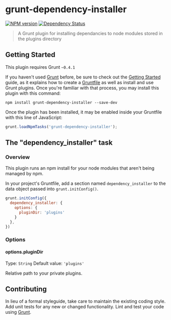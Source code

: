 # grunt-dependency-installer

[![NPM version](https://badge.fury.io/js/grunt-dependency-installer.png)](http://badge.fury.io/js/grunt-dependency-installer)
[![Dependency Status](https://gemnasium.com/jking90/grunt-dependency-installer.png)](https://gemnasium.com/jking90/grunt-dependency-installer)

> A Grunt plugin for installing dependancies to node modules stored in the plugins directory

## Getting Started
This plugin requires Grunt `~0.4.1`

If you haven't used [Grunt](http://gruntjs.com/) before, be sure to check out the [Getting Started](http://gruntjs.com/getting-started) guide, as it explains how to create a [Gruntfile](http://gruntjs.com/sample-gruntfile) as well as install and use Grunt plugins. Once you're familiar with that process, you may install this plugin with this command:

```shell
npm install grunt-dependency-installer --save-dev
```

Once the plugin has been installed, it may be enabled inside your Gruntfile with this line of JavaScript:

```js
grunt.loadNpmTasks('grunt-dependency-installer');
```

## The "dependency_installer" task

### Overview
This plugin runs an npm install for your node modules that aren't being managed by npm.

In your project's Gruntfile, add a section named `dependency_installer` to the data object passed into `grunt.initConfig()`.

```js
grunt.initConfig({
  dependency_installer: {
    options: {
      pluginDir: 'plugins'
    }
  },
})
```

### Options

#### options.pluginDir
Type: `String`
Default value: `'plugins'`

Relative path to your private plugins.


## Contributing
In lieu of a formal styleguide, take care to maintain the existing coding style. Add unit tests for any new or changed functionality. Lint and test your code using [Grunt](http://gruntjs.com/).
